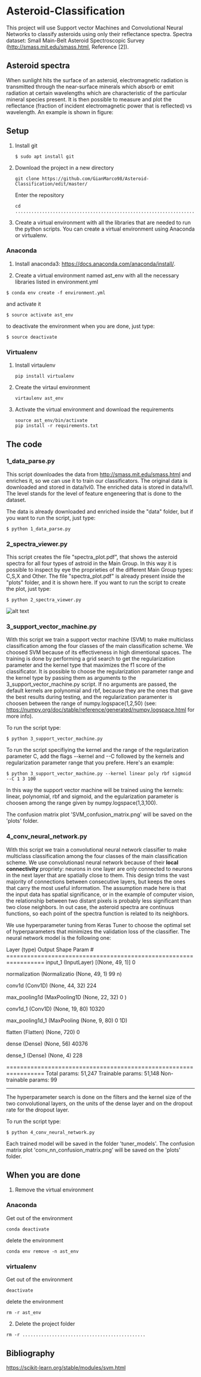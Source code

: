 # Asteroid-Classification

This project will use Support vector Machines and Convolutional Neural Networks to classify asteroids using only their reflectance spectra.
Spectra dataset: Small Main-Belt Asteroid Spectroscopic Survey (http://smass.mit.edu/smass.html, Reference [2]).

## Asteroid spectra

When sunlight hits the surface of an asteroid, electromagnetic radiation is transmitted through the near-surface minerals which absorb or emit radiation at certain wavelengths which are characteristic of the particular mineral species present. It is then possible to measure and plot the reflectance (fraction of incident electromagnetic power that is reflected) vs wavelength. An example is shown in figure:



## Setup

1. Install git
   ```
   $ sudo apt install git
   ```

2. Download the project in a new directory
   ```
   git clone https://github.com/GianMarco98/Asteroid-Classification/edit/master/
   ```
   Enter the repository
   ```
   cd .........................................................................
   ```

2. Create a virtual environment with all the libraries that are needed to run the python scripts. You can create a virtual environment using Anaconda or virtualenv.

### Anaconda

1. Install anaconda3: https://docs.anaconda.com/anaconda/install/.

2. Create a virtual environment named ast_env with all the necessary libraries listed in environment.yml
```
$ conda env create -f environment.yml
```
and activate it
```
$ source activate ast_env
```
to deactivate the environment when you are done, just type:
```
$ source deactivate
```

### Virtualenv

1. Install virtaulenv
   ```
   pip install virtualenv
   ```
2. Create the virtaul environment
   ```
   virtaulenv ast_env
   ```
3. Activate the virtual environment and download the requirements
   ```
   source ast_env/bin/activate
   pip install -r requirements.txt
   ```

## The code

### 1_data_parse.py 

This script downloades the data from http://smass.mit.edu/smass.html and enriches it, so we can use it to train our classificators.
The original data is downloaded and stored in data/lvl0.
The enriched data is stored in data/lvl1.
The level stands for the level of feature engeneering that is done to the dataset.

The data is already downloaded and enriched inside the "data" folder, but if you want to run the script, just type:
```
$ python 1_data_parse.py
```

### 2_spectra_viewer.py

This script creates the file "spectra_plot.pdf", that shows the asteroid spectra for all four types of astroid in the Main Group. In this way it is possible to inspect by eye the proprieties of the different Main Group types: C,S,X and Other. 
The file "spectra_plot.pdf" is already present inside the "plots" folder, and it is shown here.
If you want to run the script to create the plot, just type:
```
$ python 2_spectra_viewer.py
```

![alt text](https://github.com/GianMarco98/Asteroid-Classification/blob/master/plots/spectra_plot.png)

### 3_support_vector_machine.py

With this script we train a support vector machine (SVM) to make multiclass classification among the four classes of the main classification scheme.
We choosed SVM because of its effectiveness in high dimentional spaces.
The training is done by performing a grid search to get the regularization parameter and the kernel type that maximizes the f1 score of the classificator.
It is possible to choose the regularization parameter range and the kernel type by passing them as arguments to the 3_support_vector_machine.py script. 
If no arguments are passed, the default kernels are polynomial and rbf, because they are the ones that gave the best results during testing, and the regularization paramenter is choosen between the range of numpy.logspace(1,2,50) (see: https://numpy.org/doc/stable/reference/generated/numpy.logspace.html for more info). 

To run the script type:
```
$ python 3_support_vector_machine.py
```
To run the script specifiying the kernel and the range of the regularization parameter C, add the flags --kernel and --C followed by the kernels and regularization parameter range that you prefere. Here's an example:
```
$ python 3_support_vector_machine.py --kernel linear poly rbf sigmoid --C 1 3 100
```
In this way the support vector machine will be trained using the kernels: linear, polynomial, rbf and sigmoid, and the egularization parameter is choosen among the range given by numpy.logspace(1,3,100).

The confusion matrix plot 'SVM_confusion_matrix.png' will be saved on the 'plots' folder. 

### 4_conv_neural_network.py

With this script we train a convolutional neural network classifier to make multiclass classification among the four classes of the main classification scheme.
We use convolutionasl neural network because of their **local connectivity** propriety: neurons in one layer are only connected to neurons in the next layer that are spatially close to them. This design trims the vast majority of connections between consecutive layers, but keeps the ones that carry the most useful information. The assumption made here is that the input data has spatial significance, or in the example of computer vision, the relationship between two distant pixels is probably less significant than two close neighbors.
In out case, the asteroid spectra are continuus functions, so each point of the spectra function is related to its neighbors.

We use hyperparameter tuning from Keras Tuner to choose the optimal set of hyperparameters that minimizes the validation loss of the classifier.
The neural network model is the following one:

 Layer (type)                Output Shape              Param # =================================================================                                         input_1 (InputLayer)        [(None, 49, 1)]           0

 normalization (Normalizatio  (None, 49, 1)            99
 n)

 conv1d (Conv1D)             (None, 44, 32)            224

 max_pooling1d (MaxPooling1D  (None, 22, 32)           0
 )

 conv1d_1 (Conv1D)           (None, 19, 80)            10320
 
 max_pooling1d_1 (MaxPooling  (None, 9, 80)            0
 1D)

 flatten (Flatten)           (None, 720)               0
 
 dense (Dense)               (None, 56)                40376
 
 dense_1 (Dense)             (None, 4)                 228
 
 =================================================================
 Total params: 51,247
 Trainable params: 51,148
 Non-trainable params: 99
 _________________________________________________________________

The hyperparameter search is done on the filters and the kernel size of the two convolutional layers, on the units of the dense layer and on the dropout rate for the dropout layer.

To run the script type:
```
$ python 4_conv_neural_network.py
```
Each trained model will be saved in the folder 'tuner_models'.
The confusion matrix plot 'conv_nn_confusion_matrix.png' will be saved on the 'plots' folder. 

## When you are done

1. Remove the virtual environment 

### Anaconda 

Get out of the environment
```
conda deactivate
```
delete the environment
```
conda env remove -n ast_env
```

### virtualenv

Get out of the environment
```
deactivate
```
delete the environment
```
rm -r ast_env
```



2. Delete the project folder
```
rm -r ..............................................
```

## Bibliography 

https://scikit-learn.org/stable/modules/svm.html